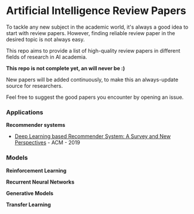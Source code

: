 # Artificial Intelligence Review Papers

To tackle any new subject in the academic world, it's always a good idea to start with review papers. However, finding reliable review paper in the desired topic is not always easy.

This repo aims to provide a list of high-quality review papers in different fields of research in AI academia.

**This repo is not complete yet, an will never be :)**

New papers will be added continuously, to make this an always-update source for researchers.

Feel free to suggest the good papers you encounter by opening an issue.


### Applications
**Recommender systems**
* [Deep Learning based Recommender System: A Survey and New Perspectives](https://arxiv.org/abs/1707.07435) - ACM - 2019


### Models
**Reinforcement Learning**

**Recurrent Neural Networks**

**Generative Models**

**Transfer Learning**
